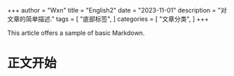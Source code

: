 +++
author = "Wxn"
title = "English2"
date = "2023-11-01"
description = "对文章的简单描述."
tags = [
	"底部标签",
]
categories = [
    "文章分类",
]
+++

This article offers a sample of basic Markdown.
<!--more-->

# 正文开始